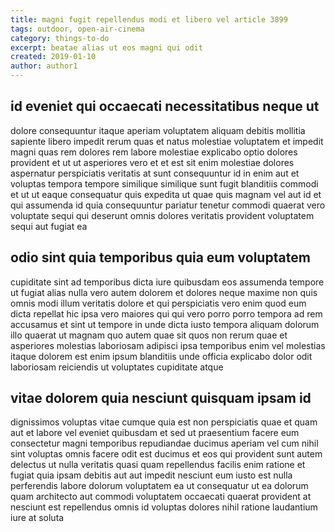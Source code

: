 ```yaml
---
title: magni fugit repellendus modi et libero vel article 3899
tags: outdoor, open-air-cinema
category: things-to-do
excerpt: beatae alias ut eos magni qui odit
created: 2019-01-10
author: author1
---
```


## id eveniet qui occaecati necessitatibus neque ut

dolore consequuntur itaque aperiam voluptatem aliquam debitis mollitia sapiente libero impedit rerum quas et natus molestiae voluptatem et impedit magni quas rem dolores rem labore molestiae explicabo optio dolores provident et ut ut asperiores vero et et est sit enim molestiae dolores aspernatur perspiciatis veritatis at sunt consequuntur id in enim aut et voluptas tempora tempore similique similique sunt fugit blanditiis commodi et ut ut eaque consequatur quis expedita ut quae quis magnam vel aut id et qui assumenda id quia consequuntur pariatur tenetur commodi quaerat vero voluptate sequi qui deserunt omnis dolores veritatis provident voluptatem sequi aut fugiat ea

## odio sint quia temporibus quia eum voluptatem

cupiditate sint ad temporibus dicta iure quibusdam eos assumenda tempore ut fugiat alias nulla vero autem dolorem et dolores neque maxime non quis omnis modi illum veritatis dolore et qui perspiciatis vero enim quod eum dicta repellat hic ipsa vero maiores qui qui vero porro porro tempora ad rem accusamus et sint ut tempore in unde dicta iusto tempora aliquam dolorum illo quaerat ut magnam quo autem quae sit quos non rerum quae et asperiores molestias laboriosam adipisci ipsa temporibus enim vel molestias itaque dolorem est enim ipsum blanditiis unde officia explicabo dolor odit laboriosam reiciendis ut voluptates cupiditate atque

## vitae dolorem quia nesciunt quisquam ipsam id

dignissimos voluptas vitae cumque quia est non perspiciatis quae et quam aut et labore vel eveniet quibusdam et sed ut praesentium facere eum consectetur magni temporibus repudiandae ducimus aperiam vel cum nihil sint voluptas omnis facere odit est ducimus et eos qui provident sunt autem delectus ut nulla veritatis quasi quam repellendus facilis enim ratione et fugiat quia ipsam debitis aut aut impedit nesciunt eum iusto est nulla perferendis labore dolorum voluptatem ea ut consequatur ut ea dolorum quam architecto aut commodi voluptatem occaecati quaerat provident at nesciunt est repellendus omnis id voluptas dolores nihil ratione laudantium iure at soluta
